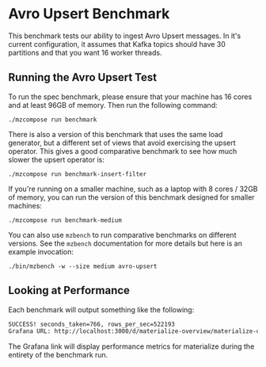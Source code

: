 # Avro Upsert Benchmark

This benchmark tests our ability to ingest Avro Upsert messages. In it's current configuration, it
assumes that Kafka topics should have 30 partitions and that you want 16 worker threads.

## Running the Avro Upsert Test

To run the spec benchmark, please ensure that your machine has 16 cores and at least 96GB of
memory. Then run the following command:

    ./mzcompose run benchmark

There is also a version of this benchmark that uses the same load generator, but a different set
of views that avoid exercising the upsert operator. This gives a good comparative benchmark to see
how much slower the upsert operator is:

    ./mzcompose run benchmark-insert-filter

If you're running on a smaller machine, such as a laptop with 8 cores / 32GB of memory, you can
run the version of this benchmark designed for smaller machines:

    ./mzcompose run benchmark-medium

You can also use `mzbench` to run comparative benchmarks on different versions. See the `mzbench`
documentation for more details but here is an example invocation:

    ./bin/mzbench -w --size medium avro-upsert

## Looking at Performance

Each benchmark will output something like the following:

```sh
SUCCESS! seconds_taken=766, rows_per_sec=522193
Grafana URL: http://localhost:3000/d/materialize-overview/materialize-overview?from=1612572459000&to=1612573285000&tz=UTC
```

The Grafana link will display performance metrics for materialize during the entirety of the
benchmark run.
